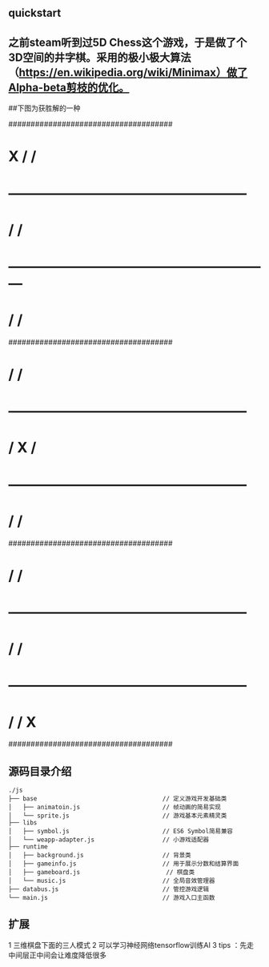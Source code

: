 ## quickstart
## 之前steam听到过5D Chess这个游戏，于是做了个3D空间的井字棋。采用的极小极大算法（https://en.wikipedia.org/wiki/Minimax）做了Alpha-beta剪枝的优化。

##下图为获胜解的一种

#####################################
#          X  /          /          #
#         —————————————————         #   
#          /          /             #
#     ———————————————————             #
#       /          /                #
#####################################
#            /          /           #
#         —————————————————         #   
#          /    X     /             #
#     —————————————————             #
#       /          /                #
#####################################
#            /         /            #
#         —————————————————         #   
#          /         /              #
#     —————————————————             #
#       /          /   X            #
#####################################                                                


## 源码目录介绍
```
./js
├── base                                   // 定义游戏开发基础类
│   ├── animatoin.js                       // 帧动画的简易实现
│   └── sprite.js                          // 游戏基本元素精灵类
├── libs
│   ├── symbol.js                          // ES6 Symbol简易兼容
│   └── weapp-adapter.js                   // 小游戏适配器
├── runtime
│   ├── background.js                      // 背景类
│   ├── gameinfo.js                        // 用于展示分数和结算界面
│   ├── gameboard.js                        // 棋盘类
│   └── music.js                           // 全局音效管理器
├── databus.js                             // 管控游戏逻辑
└── main.js                                // 游戏入口主函数

```

## 扩展
1 三维棋盘下面的三人模式
2 可以学习神经网络tensorflow训练AI
3 tips ：先走中间层正中间会让难度降低很多